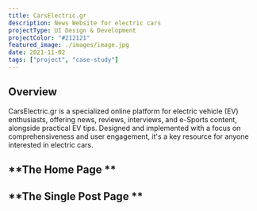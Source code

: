 ```yaml
---
title: CarsElectric.gr
description: News Website for electric cars 
projectType: UI Design & Development
projectColor: "#212121"
featured_image: ./images/image.jpg
date: 2021-11-02
tags: ["project", "case-study"]
---
```


## **Overview**

CarsElectric.gr is a specialized online platform for electric vehicle (EV) enthusiasts, offering news, reviews, interviews, and e-Sports content, alongside practical EV tips. Designed and implemented with a focus on comprehensiveness and user engagement, it's a key resource for anyone interested in electric cars.

## **The Home Page **


## **The Single Post Page **